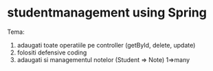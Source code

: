# studentmanagement using Spring

Tema:
1. adaugati toate operatiile pe controller (getById, delete, update)
2. folositi defensive coding
3. adaugati si managementul notelor (Student => Note) 1=>many
